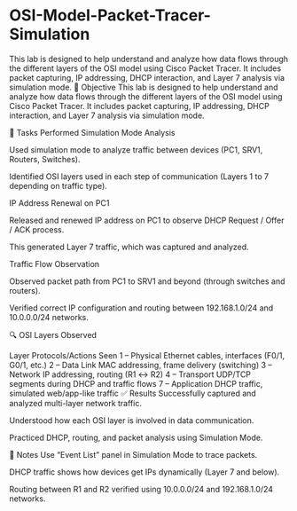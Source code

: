 # OSI-Model-Packet-Tracer-Simulation
This lab is designed to help understand and analyze how data flows through the different layers of the OSI model using Cisco Packet Tracer. It includes packet capturing, IP addressing, DHCP interaction, and Layer 7 analysis via simulation mode.
🔧 Objective
This lab is designed to help understand and analyze how data flows through the different layers of the OSI model using Cisco Packet Tracer.
It includes packet capturing, IP addressing, DHCP interaction, and Layer 7 analysis via simulation mode.

🧪 Tasks Performed
Simulation Mode Analysis

Used simulation mode to analyze traffic between devices (PC1, SRV1, Routers, Switches).

Identified OSI layers used in each step of communication (Layers 1 to 7 depending on traffic type).

IP Address Renewal on PC1

Released and renewed IP address on PC1 to observe DHCP Request / Offer / ACK process.

This generated Layer 7 traffic, which was captured and analyzed.

Traffic Flow Observation

Observed packet path from PC1 to SRV1 and beyond (through switches and routers).

Verified correct IP configuration and routing between 192.168.1.0/24 and 10.0.0.0/24 networks.

🔍 OSI Layers Observed

Layer	Protocols/Actions Seen
1 – Physical	Ethernet cables, interfaces (F0/1, G0/1, etc.)
2 – Data Link	MAC addressing, frame delivery (switching)
3 – Network	IP addressing, routing (R1 ↔ R2)
4 – Transport	UDP/TCP segments during DHCP and traffic flows
7 – Application	DHCP traffic, simulated web/app-like traffic
✅ Results
Successfully captured and analyzed multi-layer network traffic.

Understood how each OSI layer is involved in data communication.

Practiced DHCP, routing, and packet analysis using Simulation Mode.

📎 Notes
Use “Event List” panel in Simulation Mode to trace packets.

DHCP traffic shows how devices get IPs dynamically (Layer 7 and below).

Routing between R1 and R2 verified using 10.0.0.0/24 and 192.168.1.0/24 networks.

